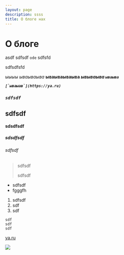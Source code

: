 ```yaml
---
layout: page
description: ssss
title: О блоге нах
---
```


# О блоге

asdf
sdfsdf `ode` sdfsfd

s﻿dfsdfsfd

ы﻿ыыы _ываываыва_ **ываываываыва _ывываыва `ываыва`_**

**_``[`ы﻿ваыав`](https://ya.ru)``_**

### **_`s﻿dfsdf`_**

## s﻿dfsdf

#### s﻿dsdfsdf

##### s﻿dsdfsdf

###### s﻿dfsdf

> s﻿dfsdf
>
> s﻿dfsdf

- s﻿dfsdf
- f﻿gggfh

1. s﻿dfsdf
2. s﻿df
3. s﻿df

```
sdf
sdf
sdf
```

[ya.ru](https://yai.ru)

![](/img/2023-12-10_09-33.png)
